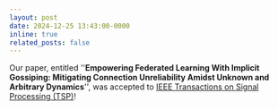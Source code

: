 ```yaml
---
layout: post
date: 2024-12-25 13:43:00-0000
inline: true
related_posts: false
---
```


Our paper, entitled ''**Empowering Federated Learning With Implicit Gossiping: Mitigating Connection Unreliability Amidst Unknown and Arbitrary Dynamics**'', was accepted to <a href="https://ieeexplore.ieee.org/document/10843736"> IEEE Transactions on Signal Processing (TSP)</a>!
